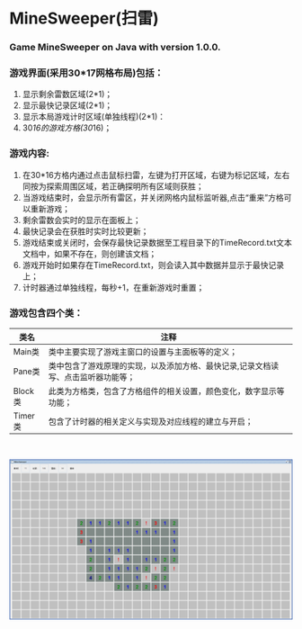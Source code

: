 ﻿# MineSweeper(扫雷)
### Game MineSweeper on Java with version 1.0.0.

### 游戏界面(采用30*17网格布局)包括：
1. 显示剩余雷数区域(2*1)；
2. 显示最快记录区域(2*1)；
3. 显示本局游戏计时区域(单独线程)(2*1)：
4. 30*16的游戏方格(30*16)；

### 游戏内容:
1. 在30*16方格内通过点击鼠标扫雷，左键为打开区域，右键为标记区域，左右同按为探索周围区域，若正确探明所有区域则获胜；
2. 当游戏结束时，会显示所有雷区，并关闭网格内鼠标监听器,点击“重来”方格可以重新游戏；
3. 剩余雷数会实时的显示在面板上；
4. 最快记录会在获胜时实时比较更新；
5. 游戏结束或关闭时，会保存最快记录数据至工程目录下的TimeRecord.txt文本文档中，如果不存在，则创建该文档；
6. 游戏开始时如果存在TimeRecord.txt，则会读入其中数据并显示于最快记录上；
7. 计时器通过单独线程，每秒+1，在重新游戏时重置；

### 游戏包含四个类：

| 类名 | 注释 |
| - | - |
| Main类 | 类中主要实现了游戏主窗口的设置与主面板等的定义； |
| Pane类 | 类中包含了游戏原理的实现，以及添加方格、最快记录,记录文档读写、点击监听器功能等； |
| Block类 | 此类为方格类，包含了方格组件的相关设置，颜色变化，数字显示等功能； |
| Timer类 | 包含了计时器的相关定义与实现及对应线程的建立与开启； |

<br/>

![MineSweeper1][1]

[1]: /MineSweeper1.png
